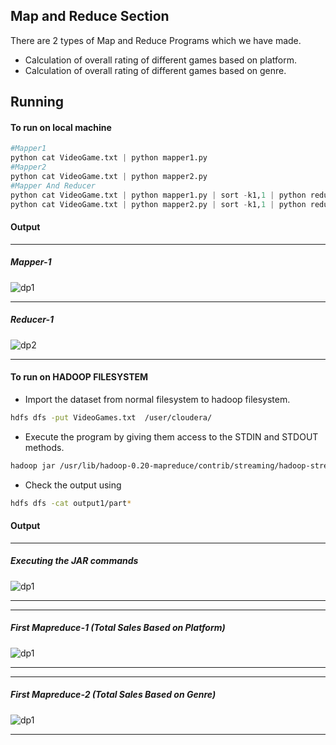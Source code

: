 ## Map and Reduce Section

There are 2 types of Map and Reduce Programs which we have made.

- Calculation of overall rating of different games based on platform.
- Calculation of overall rating of different games based on genre.

## Running
#### To run on local machine
```python
#Mapper1
python cat VideoGame.txt | python mapper1.py
#Mapper2
python cat VideoGame.txt | python mapper2.py
#Mapper And Reducer
python cat VideoGame.txt | python mapper1.py | sort -k1,1 | python reducer1.py 
python cat VideoGame.txt | python mapper2.py | sort -k1,1 | python reducer2.py 
```
#### Output
***
##### Mapper-1
![dp1](https://raw.githubusercontent.com/YashMeh/BigDataProject/master/MapAndReduce/New%20Doc%202019-04-04%2021.29.15_1.jpg)
***
##### Reducer-1
![dp2](https://raw.githubusercontent.com/YashMeh/BigDataProject/master/MapAndReduce/New%20Doc%202019-04-04%2021.29.15_2.jpg)
***
#### To run on HADOOP FILESYSTEM
- Import the dataset from normal filesystem to hadoop filesystem.
```bash
hdfs dfs -put VideoGames.txt  /user/cloudera/
```
- Execute the program by giving them access to the STDIN and STDOUT methods.
```bash
hadoop jar /usr/lib/hadoop-0.20-mapreduce/contrib/streaming/hadoop-streaming-2.6.0-mr1-cdh5.13.0.jar -Dmapred.reduce.tasks=1 -file /home/cloudera/Desktop/MR-1/mapper.py /home/cloudera/Desktop/MR-1/reducer.py -mapper "python mapper.py" -reducer "python reducer.py" -input /user/cloudera/VideoGames.txt -output /user/cloudera/output1
```
- Check the output using
```bash
hdfs dfs -cat output1/part*
```
#### Output
***
##### Executing the JAR commands
![dp1](https://raw.githubusercontent.com/YashMeh/BigDataProject/master/MapAndReduce/New%20Doc%202019-04-04%2021.29.15_4.jpg)
***
***
##### First Mapreduce-1 (Total Sales Based on Platform)
![dp1](https://raw.githubusercontent.com/YashMeh/BigDataProject/master/MapAndReduce/New%20Doc%202019-04-04%2021.29.15_5.jpg)
***
***
##### First Mapreduce-2 (Total Sales Based on Genre)
![dp1](https://raw.githubusercontent.com/YashMeh/BigDataProject/master/MapAndReduce/New%20Doc%202019-04-04%2021.29.15_7.jpg)
***





